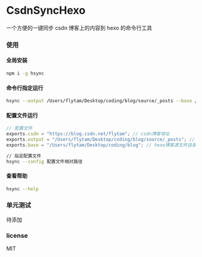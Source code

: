# CsdnSyncHexo

一个方便的一键同步 csdn 博客上的内容到 hexo 的命令行工具

### 使用

#### 全局安装

```bash
npm i -g hsync
```

#### 命令行指定运行

```bash
hsync --output /Users/flytam/Desktop/coding/blog/source/_posts --base /Users/flytam/Desktop/coding/blog --csdn https://blog.csdn.net/flytam
```

#### 配置文件运行

```js
// 配置文件
exports.csdn = "https://blog.csdn.net/flytam"; // csdn博客地址
exports.output = "/Users/flytam/Desktop/coding/blog/source/_posts"; // 这里可以定向到你的hexo源文件的地方，使用相对路径
exports.base = "/Users/flytam/Desktop/coding/blog"; // hexo博客源文件目录
```

```bash
// 指定配置文件
hsync --config 配置文件相对路径
```

#### 查看帮助

```bash
hsync --help
```

### 单元测试

待添加

### license

MIT
